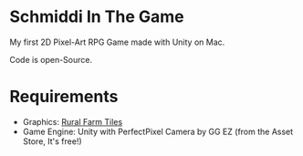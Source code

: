 # Schmiddi In The Game

My first 2D Pixel-Art RPG Game made with Unity on Mac.

Code is open-Source.

# Requirements
* Graphics: [Rural Farm Tiles](https://pixanna.nl/products/rural-farm-tiles/)
* Game Engine: Unity with PerfectPixel Camera by GG EZ (from the Asset Store, It's free!)
